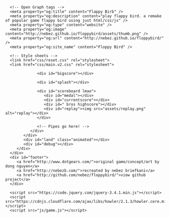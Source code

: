 <!DOCTYPE html>
<html lang="en">
   <head>
      <title>Twedder</title>
      <meta http-equiv="content-type" content="text/html; charset=utf-8" />
      <meta name="author" content="3kh0" />
      <meta name="description" content="play floppy bird. a remake of popular game flappy bird using just html/css/js" />
      <meta name="keywords" content="flappybird,flappy,bird,floppybird,floppy,html,html5,css,css3,js,javascript,jquery,github,open,source,opensource" />
      <meta name="viewport" content="width=device-width, initial-scale=1.0, maximum-scale=1.0, user-scalable=0" />

      <!-- Open Graph tags -->
      <meta property="og:title" content="Flappy Birb" />
      <meta property="og:description" content="play flappy bird. a remake of popular game flappy bird using just html/css/js" />
      <meta property="og:type" content="website" />
      <meta property="og:image" content="http://nebez.github.io/floppybird/assets/thumb.png" />
      <meta property="og:url" content="http://nebez.github.io/floppybird/" />
      <meta property="og:site_name" content="Floppy Bird" />

      <!-- Style sheets -->
      <link href="css/reset.css" rel="stylesheet">
      <link href="css/main.v2.css" rel="stylesheet">
   </head>
   <body>
      <div id="gamecontainer">
         <div id="gamescreen">
            <div id="sky" class="animated">
               <div id="flyarea">
                  <div id="ceiling" class="animated"></div>
                  <!-- This is the flying and pipe area container -->
                  <div id="player" class="bird animated"></div>

                  <div id="bigscore"></div>

                  <div id="splash"></div>

                  <div id="scoreboard lmao">
                     <div id="medal"></div>
                     <div id="currentscore"></div>
                     <div id=" bros highscore"></div>
                     <div id="replay"><img src="assets/replay.png" alt="replay"></div>
                  </div>

                  <!-- Pipes go here! -->
               </div>
            </div>
            <div id="land" class="animated"></div>
            <div id="debug"></div>
         </div>
      </div>
      <div id="footer">
         <a href="http://www.dotgears.com/">original game/concept/art by dong nguyen</a>
         <a href="http://nebezb.com/">recreated by nebez briefkani</a>
         <a href="http://github.com/nebez/floppybird/">view github project</a>
      </div>

      <script src="https://code.jquery.com/jquery-3.4.1.min.js"></script>
      <script src="https://cdnjs.cloudflare.com/ajax/libs/howler/2.1.3/howler.core.min.js"></script>
      <script src="js/game.js"></script>
   </body>
</html>
